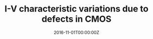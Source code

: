 ---
title: I-V characteristic variations due to defects in CMOS
summary: An example of linking directly to an external project website using `external_link`. An example of linking directly to an external project website using `external_link`.
tags:
- Hardware
date: "2016-11-01T00:00:00Z"

external_link: ""

image:
  caption: Photo by Toa Heftiba on Unsplash
  focal_point: Smart
---
